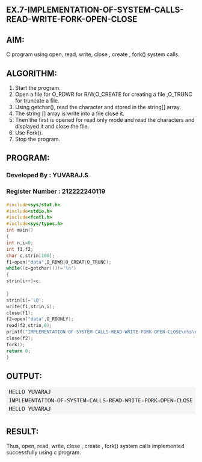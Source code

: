 ## EX.7-IMPLEMENTATION-OF-SYSTEM-CALLS-READ-WRITE-FORK-OPEN-CLOSE
## AIM:
C program using open, read, write, close , create , fork() system calls.
## ALGORITHM:
1) Start the program.
2) Open a file for O_RDWR for R/W,O_CREATE for creating a file ,O_TRUNC for truncate a file.
3) Using getchar(), read the character and stored in the string[] array.
4) The string [] array is write into a file close it.
5) Then the first is opened for read only mode and read the characters and displayed it and close the file.
6) Use Fork().
7) Stop the program.
## PROGRAM:
### Developed By : YUVARAJ.S
### Register Number : 212222240119
```c
#include<sys/stat.h> 
#include<stdio.h> 
#include<fcntl.h> 
#include<sys/types.h> 
int main() 
{ 
int n,i=0; 
int f1,f2; 
char c,strin[100]; 
f1=open("data",O_RDWR|O_CREAT|O_TRUNC); 
while((c=getchar())!='\n') 
{ 
strin[i++]=c; 
 
} 
strin[i]='\0'; 
write(f1,strin,i); 
close(f1); 
f2=open("data",O_RDONLY); 
read(f2,strin,0); 
printf("IMPLEMENTATION-OF-SYSTEM-CALLS-READ-WRITE-FORK-OPEN-CLOSE\n%s\n",strin); 
close(f2); 
fork(); 
return 0; 
}
```
## OUTPUT:
![output](./1.png)
## RESULT:
Thus, open, read, write, close , create , fork() system calls implemented successfully using c program.


